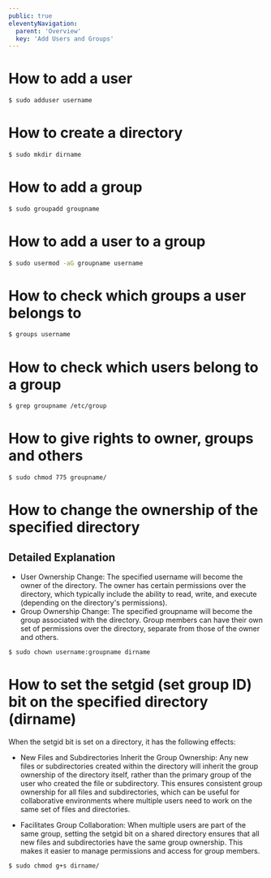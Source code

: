 ```yaml
---
public: true
eleventyNavigation:
  parent: 'Overview'
  key: 'Add Users and Groups'
---
```


# How to add a user

```bash
$ sudo adduser username
```

# How to create a directory

```bash
$ sudo mkdir dirname
```

# How to add a group

```bash
$ sudo groupadd groupname
```

# How to add a user to a group

```bash
$ sudo usermod -aG groupname username 
```

# How to check which groups a user belongs to

```bash
$ groups username 
```

# How to check which users belong to a group

```bash
$ grep groupname /etc/group
```

# How to give rights to owner, groups and others

```bash
$ sudo chmod 775 groupname/
```

# How to change the ownership of the specified directory 

## Detailed Explanation
- User Ownership Change: The specified username will become the owner of the directory. The owner has certain permissions over the directory, which typically include the ability to read, write, and execute (depending on the directory's permissions).
- Group Ownership Change: The specified groupname will become the group associated with the directory. Group members can have their own set of permissions over the directory, separate from those of the owner and others.

```bash
$ sudo chown username:groupname dirname
```

# How to set the setgid (set group ID) bit on the specified directory (dirname)

When the setgid bit is set on a directory, it has the following effects:

- New Files and Subdirectories Inherit the Group Ownership:
Any new files or subdirectories created within the directory will inherit the group ownership of the directory itself, rather than the primary group of the user who created the file or subdirectory.
This ensures consistent group ownership for all files and subdirectories, which can be useful for collaborative environments where multiple users need to work on the same set of files and directories.

- Facilitates Group Collaboration:
When multiple users are part of the same group, setting the setgid bit on a shared directory ensures that all new files and subdirectories have the same group ownership. This makes it easier to manage permissions and access for group members.

```bash
$ sudo chmod g+s dirname/
```
